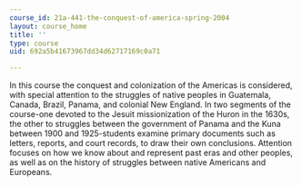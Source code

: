 ```yaml
---
course_id: 21a-441-the-conquest-of-america-spring-2004
layout: course_home
title: ''
type: course
uid: 692a5b41673967dd34d62717169c0a71

---
```

In this course the conquest and colonization of the Americas is considered, with special attention to the struggles of native peoples in Guatemala, Canada, Brazil, Panama, and colonial New England. In two segments of the course-one devoted to the Jesuit missionization of the Huron in the 1630s, the other to struggles between the government of Panama and the Kuna between 1900 and 1925-students examine primary documents such as letters, reports, and court records, to draw their own conclusions. Attention focuses on how we know about and represent past eras and other peoples, as well as on the history of struggles between native Americans and Europeans.
